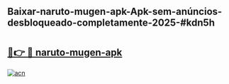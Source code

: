 ## Baixar-naruto-mugen-apk-Apk-sem-anúncios-desbloqueado-completamente-2025-#kdn5h

# <h2><a href="https://ainizakaria.my?title=naruto-mugen-apk&ref=20M">🔗👉 🔴 naruto-mugen-apk</a></h2>

[![acn](https://github.com/user-attachments/assets/0f9c940e-d8b0-45ae-aac7-cd30a18b3e1c)](https://ainizakaria.my?title=naruto-mugen-apk&ref=20M)


